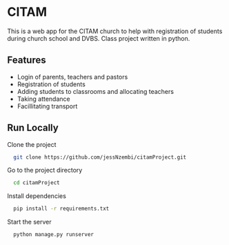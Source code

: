 # CITAM 

This is a web app for the CITAM church to help with registration of students during church school and DVBS.
Class project written in python.


## Features

- Login of parents, teachers and pastors
- Registration of students
- Adding students to classrooms and allocating teachers
- Taking attendance
- Facillitating transport


## Run Locally

Clone the project

```bash
  git clone https://github.com/jessNzembi/citamProject.git
```

Go to the project directory

```bash
  cd citamProject
```

Install dependencies

```bash
  pip install -r requirements.txt 
```

Start the server

```bash
  python manage.py runserver
```
